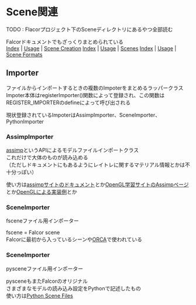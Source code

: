 # Scene関連

TODO : Flacorプロジェクト下のSceneディレクトリにあるやつ全部読む  

Falcorドキュメントでもざっくりまとめられている  
[Index](https://github.com/NVIDIAGameWorks/Falcor/blob/4.2-release/Docs/index.md)  |  [Usage](https://github.com/NVIDIAGameWorks/Falcor/blob/4.2-release/Docs/Usage/index.md)  | [Scene Creation](https://github.com/NVIDIAGameWorks/Falcor/blob/4.2-release/Docs/Usage/Scene-Creation.md)
[Index](https://github.com/NVIDIAGameWorks/Falcor/blob/4.2-release/Docs/index.md)  |  [Usage](https://github.com/NVIDIAGameWorks/Falcor/blob/4.2-release/Docs/Usage/index.md)  | [Scenes](https://github.com/NVIDIAGameWorks/Falcor/blob/4.2-release/Docs/Usage/Scenes.md)
[Index](https://github.com/NVIDIAGameWorks/Falcor/blob/4.2-release/Docs/index.md)  |  [Usage](https://github.com/NVIDIAGameWorks/Falcor/blob/4.2-release/Docs/Usage/index.md)  | [Scene Formats](https://github.com/NVIDIAGameWorks/Falcor/blob/4.2-release/Docs/Usage/Scene-Formats.md)

## Importer
ファイルからインポートするときの複数のImpoterをまとめるラッパークラス  
Impoter本体はregisterImporter()関数によって登録され、この関数はREGISTER_IMPORTERのdefineによって呼び出される  

現状登録されているImpoterはAssimpImporter、SceneImporter、PythonImporter  

### AssimpImporter
[assimp](https://github.com/assimp/assimp)というAPIによるモデルファイルインポートクラス  
これだけで大体のものが読み込める  
（ただしドキュメントにもあるようにレイトレに関するマテリアル情報とかは不十分っぽい）

使い方は[assimpサイトのドキュメント](https://assimp-docs.readthedocs.io/en/latest/)とか[OpenGL学習サイトのAssimpページ](https://learnopengl.com/Model-Loading/Assimp)とか[OpenGLによる実装例](http://ogldev.atspace.co.uk/www/tutorial38/tutorial38.html)とか  

### SceneImporter
fsceneファイル用インポーター  

fscene = Falcor scene  
Falcorに最初から入っているシーンや[ORCA](https://developer.nvidia.com/orca)で使われている  

### SceneImporter
pysceneファイル用インポーター  

pysceneもまたFalcorのオリジナル  
さまざまなモデルの読み込み設定をPythonで記述したもの  
使い方は[Python Scene Files](https://github.com/NVIDIAGameWorks/Falcor/blob/4.2-release/Docs/Usage/Scene-Formats.md#python-scene-files)  

<!--stackedit_data:
eyJoaXN0b3J5IjpbOTE5ODUxNDM1LC0xOTM1MzEzMjQ0LC0yMD
gzNjA0ODkzLDEzMTQ0NDU2MjksLTgzNjYyMzUzNCwtNjQ2NDE4
OTgsLTE4MDkzODQ3NCwtMTU5MzQ1MTAyMF19
-->